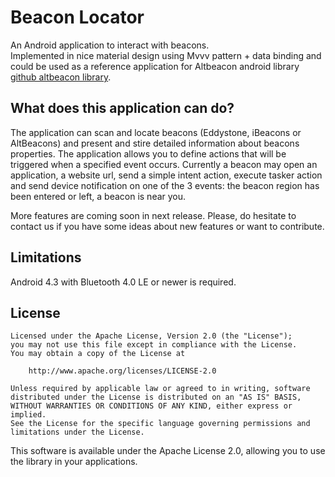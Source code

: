 Beacon Locator
=======================

An Android application to interact with beacons.  
Implemented in nice material design using Mvvv pattern + data binding and could be used as a reference application for
Altbeacon android library 
[github altbeacon library](http://altbeacon.github.io/android-beacon-library/).

## What does this application can do?

The application can scan and locate beacons (Eddystone, iBeacons or AltBeacons) and present and stire detailed information 
about beacons properties.
The application allows you to define actions that will be triggered when a specified event occurs. 
Currently a beacon may open an application, a website url, send a simple intent action, execute tasker action and 
send device notification on one of the 3 events: the beacon region has been entered or left, a beacon is near you.

More features are coming soon in next release. 
Please, do hesitate to contact us if you have some ideas about new features or want to contribute.

## Limitations
Android 4.3 with Bluetooth 4.0 LE or newer is required.

## License

    Licensed under the Apache License, Version 2.0 (the "License");
    you may not use this file except in compliance with the License.
    You may obtain a copy of the License at

        http://www.apache.org/licenses/LICENSE-2.0

    Unless required by applicable law or agreed to in writing, software
    distributed under the License is distributed on an "AS IS" BASIS,
    WITHOUT WARRANTIES OR CONDITIONS OF ANY KIND, either express or implied.
    See the License for the specific language governing permissions and
    limitations under the License.

This software is available under the Apache License 2.0, allowing you to use the library in your applications.

